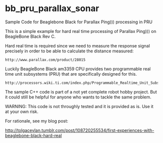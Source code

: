# bb_pru_parallax_sonar
Sample Code for Beaglebone Black for Parallax Ping))) processing in PRU

This is a simple example for hard real time processing of Parallax Ping)))
on BeagleBone Black Rev C. 

Hard real time is required since we need to measure the response 
signal precisely in order to be able to calculate the distance measured:

	http://www.parallax.com/product/28015

Luckily BeagleBone Black am3359 CPU provides two programmable real time
unit subsystems (PRU) that are specifically designed for this.

	http://processors.wiki.ti.com/index.php/Programmable_Realtime_Unit_Subsystem

The sample C++ code is part of a not yet complete robot hobby project. But
it could still be helpful for anyone who wants to tackle the same problem.

WARNING: This code is not throughly tested and it is provided as is. Use it
at your own risk.

For rationale, see my blog post:

http://tolgaceylan.tumblr.com/post/108720255534/first-experiences-with-beaglebone-black-hard-real
